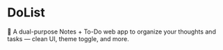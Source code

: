 # DoList
📒 A dual-purpose Notes + To-Do web app to organize your thoughts and tasks — clean UI, theme toggle, and more.
